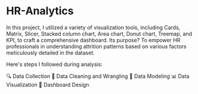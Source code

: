 # HR-Analytics
In this project, I utilized a variety of visualization tools, including Cards, Matrix, Slicer, Stacked column chart, Area chart, Donut chart, Treemap, and KPI, to craft a comprehensive dashboard. Its purpose? To empower HR professionals in understanding attrition patterns based on various factors meticulously detailed in the dataset.

Here's steps I followed during analysis:

🔍 Data Collection
🧹 Data Cleaning and Wrangling
🔢 Data Modeling
📊 Data Visualization
🎨 Dashboard Design
